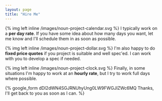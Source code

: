 ```yaml
---
layout: page
title: "Hire Me"
---
```



{% img left inline /images/noun-project-calendar.svg %}
I typically work on a **per day rate**.
If you have some idea about how many days you want,
let me know and I'll schedule them in as soon as possible.

{% img left inline /images/noun-project-dollar.svg %}
I'm also happy to do **fixed price quotes**
if you project is suitable and well spec'ed.
I can work with you to develop a spec if needed.

{% img left inline /images/noun-project-clock.svg %}
Finally, in some situations I'm happy to work at an **hourly rate**,
but I try to work full days where possible.

{% google_form dDI2dWN4SGJRNUhyUng0LW9FWGJIZWc6MQ Thanks, I'll get back to you as soon as I can. %}


